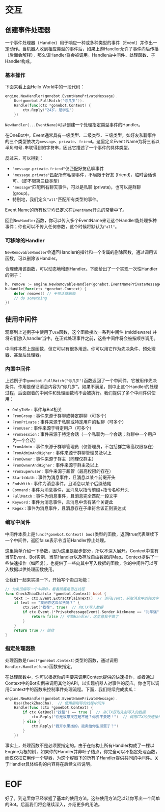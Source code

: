 # 交互
## 创建事件处理器
一个事件处理器（Handler）用于响应一种或多种类型的事件（Event）并作出一定动作。当机器人收到相应类型的事件后，如果上游Handler允许了事件向后传播（后面会解释），那么该Handler将会被调用。Handler由中间件、处理函数、子Handler构成。

### 基本操作
下面来看上面Hello World中的一段代码：
```go
engine.NewHandler(gonebot.EventNamePrivateMessage).
    Use(gonebot.FullMatch("你几岁")).
    Handle(func(ctx *gonebot.Context) {
        ctx.Reply("24岁，是学生")
    })
```
`NewHandler(...EventName)`可以创建一个处理指定类型事件的Handler。

在OneBot中，Event通常具有一级类型、二级类型、三级类型，如好友私聊事件的三个类型依次为`message`、`private`、`friend`。这里定义Event Name为将三者以半角句号`.`串联得到的字符串，因此它描述了一个事件的具体类型。

反过来，可以得到：
- `"message.private.friend"`仅匹配好友私聊事件
- `"message.private"`匹配所有私聊事件，不局限于好友 (friend)，临时会话也可。（即不限第三级类型）
- `"message"`匹配所有聊天事件，可以是私聊 (private)，也可以是群聊 (group)。
- 特别地，我们定义`"all"`匹配所有类型的事件。

Event Name的所有枚举均已定义在`EventName`开头的常量中了。

回到`NewHandler`函数，你可以传入多个EventName来让这个Handler能处理多种事件；你也可以不传入任何参数，这个时候将默认为`"all"`。

### 可移除的Handler
`NewRemovableHandler`会返回Handler的指针和一个专属的删除函数，通过调用该函数，可以删除该Handler。

合理使用该函数，可以动态地增删Handler。下面给出了一个实现一次性Handler的例子：
```go
h, remove := engine.NewRemovableHandler(gonebot.EventNamePrivateMessage)
h.Handle(func(ctx *gonebot.Context) {
    defer remove() // 干完活就删掉
    // do something
})

```


## 使用中间件
观察到上述例子中使用了`Use`函数，这个函数接收一系列中间件 (middleware) 并将它们放入handler当中。在正式处理事件之前，这些中间件将会被按顺序调用。

中间件本质上是函数，但它可以有很多用途。你可以用它作为先决条件、预处理器、甚至后处理器。

### 内置中间件
上述例子中`gonebot.FullMatch("你几岁")`函数返回了一个中间件，它被用作先决条件，作用是保证消息内容为“你几岁”。如果不满足，则中止这个Handler的处理过程，后面跟着的中间件和处理函数均不会被执行。我们提供了多个中间件供使用：

- `OnlyToMe` : 事件与Bot相关
- `FromGroup` : 事件来源于群聊或特定群聊（可多个）
- `FromPrivate` : 事件来源于私聊或特定用户的私聊（可多个）
- `FromUser` : 事件来源于特定用户（可多个）
- `FromSession` : 事件来源于特定会话（一个私聊为一个会话；群聊中一个用户为一个会话）
- `FromAdmin` : 事件来源于群聊管理员（仅管理员，不包括群主等高权限存在）
- `FromAdminAndHigher` : 事件来源于群聊管理员及以上
- `FromOwner` : 事件来源于群主（同理仅群主）
- `FromOwnerAndHigher` : 事件来源于群主及以上
- `FromSuperuser` : 事件来源于超管（最高权限的存在）
- `StartsWith` : 事件为消息事件，且消息以某个前缀开头
- `EndsWith` : 事件为消息事件，且消息以某个后缀结尾
- `Command` : 事件为消息事件，且消息以指令前缀+指令名称开头
- `FullMatch` : 事件为消息事件，且消息完全匹配一段文字
- `Keyword` : 事件为消息事件，且消息中含有某个关键此
- `Regex` : 事件为消息事件，且消息存在子串符合该正则表达式

### 编写中间件
中间件本质上是`func(*gonebot.Context) bool`类型的函数，返回true代表继续下一个中间件，返回false表示令当前Handler停止处理。

这里简单介绍一下参数，因为这里是起步部分，所以不深入展开。Context中含有当前Event、Bot实例、当前Handler以及存放自由数据的Map。Context提供了一些快速操作（如回复），也提供了一些向其中写入数据的函数，你的中间件可以写入数据以供处理函数使用。


让我们一起来实操一下，开始写个卖瓜功能：
```go
// 为卖瓜编写一个中间件，看看顾客是否在找茬
func CheckZhaoCha(ctx *gonebot.Context) bool {
    text := ctx.Event.ExtractPlainText()  // 访问Event，获取消息中的纯文字
    if text == "我问你这瓜保熟吗？" {
        ctx.Set("找茬", true)  // 向CTX写入数据
        if ctx.Event.(*PrivateMessageEvent).Sender.Nickname == "刘华强" {
            return false // 中断Handler，这生意我不做了
        }
    }
    return true // 继续
}
```

### 指定处理函数
处理函数是`func(*gonebot.Context)`类型的函数，通过调用`Handler.Handle(func)`函数来指定。

在处理函数中，你可以根据你的需要来调用Context提供的快速操作，或者通过Context中的Bot实例来调用其他的API，以实现机器人对事件的反应。你也可以调用Context中的函数来控制事件处理流程。下面，我们继续完成卖瓜：
```go
engine.NewHandler(gonebot.EventNamePrivateMessage).
    Use(CheckZhaoCha).  // 使用刚刚写的找茬中间件
    Handle(func (ctx *gonebot.Context) {
        if ctx.GetBool("找茬") == true {  // 从CTX获取先前写入的数据
            ctx.Reply("你是故意找茬是不是？你要不要吧！")  // 调用CTX的快速操作
        } else {
            ctx.Reply("我开水果摊的，能卖给你生瓜蛋子？")
        }
    })
```

事实上，处理函数不是必须要指定的。由于在结构上所有Handler构成了一棵以Engine为根的树，如果你的Handler并非叶子结点，你完全可以不指定处理函数，而仅仅把它用作一个容器，为这个容器下的所有子Handler提供共同的中间件。关于Handler具体结构的内容将在后续文档说明。

# EOF
好了，到这里你已经掌握了基本的使用方法，这些使用方法足以让你写出一个简单的Bot。后面我们将会继续深入，介绍更多的用法。